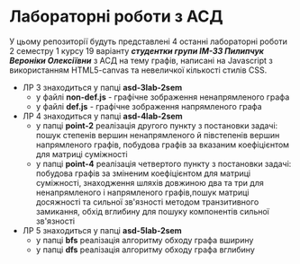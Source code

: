 # Лабораторні роботи з АСД 
У цьому репозиторії будуть представлені 4 останні лабораторні роботи 2 семестру 1 курсу 19 варіанту
***студентки групи ІМ-33 Пилипчук Вероніки Олексіївни*** 
з АСД на тему графів, написані на Javascript з використанням HTML5-canvas та невеличкої кількості стилів CSS.


- ЛР 3 знаходиться у папці **asd-3lab-2sem**
  - у файлі **non-def.js** - графічне зображення ненапрямленого графа
  - у файлі **def.js** - графічне зображення напрямленого графа
- ЛР 4 знаходиться у папці **asd-4lab-2sem**
  - у папці **point-2** реалізація другого пункту з постановки задачі: пошук степенів вершин ненапрямленого й півстепенів вершин напрямленого графів, побудова графів за вказаним коефіцієнтом для матриці суміжності
  - у папці **point-4** реалізація четвертого пункту з постановки задачі: побудова графів за зміненим коефіцієнтом для матриці суміжності, знаходження шляхів довжиною два та три для ненапрямленого і напрямленого графів,пошук матриці досяжності та сильної зв'язності методом транзитивного замикання, обхід вглибину для пошуку компонентів сильної зв'язності
- ЛР 5 знаходиться у папці **asd-5lab-2sem**
  - у папці **bfs** реалізація алгоритму обходу графа вширину
  - у папці **dfs** реалізація алгоритму обходу графа вглибину
  
